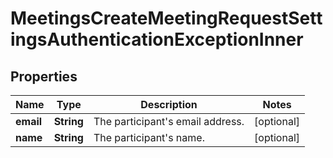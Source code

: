 

# MeetingsCreateMeetingRequestSettingsAuthenticationExceptionInner


## Properties

| Name | Type | Description | Notes |
|------------ | ------------- | ------------- | -------------|
|**email** | **String** | The participant&#39;s email address. |  [optional] |
|**name** | **String** | The participant&#39;s name. |  [optional] |




